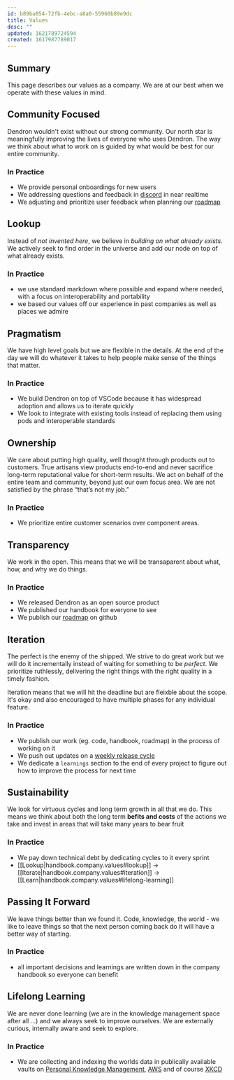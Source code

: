 ```yaml
---
id: b89ba854-72fb-4ebc-a8a0-55960b89e9dc
title: Values
desc: ""
updated: 1621789724594
created: 1617987789017
---
```


## Summary

This page describes our values as a company. We are at our best when we operate with these values in mind.

## Community Focused

Dendron wouldn't exist without our strong community. Our north star is meaningfully improving the lives of everyone who uses Dendron. The way we think about what to work on is guided by what would be best for our entire community.

### In Practice

- We provide personal onboardings for new users
- We addressing questions and feedback in [discord](https://discord.gg/AE3NRw9) in near realtime
- We adjusting and prioritize user feedback when planning our [roadmap](https://wiki.dendron.so/notes/6e4c4f61-80a3-46fa-9ad3-04b99d9e9695.html)

## Lookup

Instead of _not invented here_, we believe in _building on what already exists_. We actively seek to find order in the universe and add our node on top of what already exists.

### In Practice

- we use standard markdown where possible and expand where needed, with a focus on interoperability and portability
- we based our values off our experience in past companies as well as places we admire

## Pragmatism

We have high level goals but we are flexible in the details. At the end of the day we will do whatever it takes to help people make sense of the things that matter.

### In Practice
- We build Dendron on top of VSCode because it has widespread adoption and allows us to iterate quickly
- We look to integrate with existing tools instead of replacing them using pods and interoperable standards

## Ownership

We care about putting high quality, well thought through products out to customers. True artisans view products end-to-end and never sacrifice long-term reputational value for short-term results. We act on behalf of the entire team and community, beyond just our own focus area. We are not satisfied by the phrase “that’s not my job.”

### In Practice

- We prioritize entire customer scenarios over component areas.

## Transparency

We work in the open. This means that we will be transaparent about what, how, and why we do things.

### In Practice

- We released Dendron as an open source product
- We published our handbook for everyone to see
- We publish our [roadmap](https://wiki.dendron.so/notes/6e4c4f61-80a3-46fa-9ad3-04b99d9e9695.html) on github

## Iteration

The perfect is the enemy of the shipped. We strive to do great work but we will do it incrementally instead of waiting for something to be _perfect_. We prioritize ruthlessly, delivering the right things with the right quality in a timely fashion.

Iteration means that we will hit the deadline but are fleixble about the scope. It's okay and also encouraged to have multiple phases for any individual feature. 

### In Practice

- We publish our work (eg. code, handbook, roadmap) in the process of working on it
- We push out updates on a [weekly release cycle](https://wiki.dendron.so/notes/932534e7-e788-4fdb-bc8c-eaf761992a8d.html)
- We dedicate a `learnings` section to the end of every project to figure out how to improve the process for next time

## Sustainability

We look for virtuous cycles and long term growth in all that we do. This means we think about both the long term **befits and costs** of the actions we take and invest in areas that will take many years to bear fruit

### In Practice
- We pay down technical debt by dedicating cycles to it every sprint
- [[Lookup|handbook.company.values#lookup]] -> [[Iterate|handbook.company.values#iteration]] -> [[Learn|handbook.company.values#lifelong-learning]]

## Passing It Forward

We leave things better than we found it. Code, knowledge, the world - we like to leave things so that the next person coming back do it will have a better way of starting.

### In Practice
- all important decisions and learnings are written down in the company handbook so everyone can benefit

## Lifelong Learning

We are never done learning (we are in the knowledge management space after all ...) and we always seek to improve ourselves. We are externally curious, internally aware and seek to explore.

### In Practice

- We are collecting and indexing the worlds data in publically available vaults on [Personal Knowledge Management](https://pkm.dendron.so/), [AWS](https://aws.dendron.so/) and of course [XKCD](https://xkcd.dendron.so/)



<!-- ## Productivity

We like to be efficient about how we do things. This could mean finding better tools and processes to do things as well as finding the [right things](https://en.wikipedia.org/wiki/Pareto_principle) to work on in the first place. Life is short - we aim to make good use of the time that we have. 

### In Practice
- [[Lookup|handbook.company.values#lookup]] -> [[Iterate|handbook.company.values#iteration]] -> [[Learn|handbook.company.values#lifelong-learning]]
- We show up ahead of time for meetings - whether we are onboarding a new customer or meeting internally, we respect people's time and will not keep people waiting -->